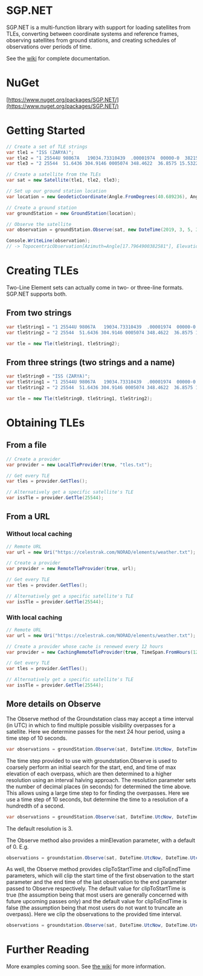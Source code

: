 # SGP.NET
SGP.NET is a multi-function library with support for loading satellites from TLEs, converting between coordinate systems and reference frames, observing satellites from ground stations, and creating schedules of observations over periods of time.

See the [wiki](https://github.com/parzivail/SGP.NET/wiki) for complete documentation.

# NuGet

[https://www.nuget.org/packages/SGP.NET/](https://www.nuget.org/packages/SGP.NET/)

# Getting Started
```csharp
// Create a set of TLE strings
var tle1 = "ISS (ZARYA)";
var tle2 = "1 25544U 98067A   19034.73310439  .00001974  00000-0  38215-4 0  9991";
var tle3 = "2 25544  51.6436 304.9146 0005074 348.4622  36.8575 15.53228055154526";

// Create a satellite from the TLEs
var sat = new Satellite(tle1, tle2, tle3);

// Set up our ground station location
var location = new GeodeticCoordinate(Angle.FromDegrees(40.689236), Angle.FromDegrees(-74.044563), Angle.Zero);

// Create a ground station
var groundStation = new GroundStation(location);

// Observe the satellite
var observation = groundStation.Observe(sat, new DateTime(2019, 3, 5, 3, 45, 12, DateTimeKind.Utc));

Console.WriteLine(observation);
// -> TopocentricObservation[Azimuth=Angle[17.7964900382581°], Elevation=Angle[-54.1738348534288°], Range=10962.2688992742km, RangeRate=3.29677171042301km/s]
```

# Creating TLEs
Two-Line Element sets can actually come in two- or three-line formats. SGP.NET supports both.
## From two strings
```csharp
var tleString1 = "1 25544U 98067A   19034.73310439  .00001974  00000-0  38215-4 0  9991";
var tleString2 = "2 25544  51.6436 304.9146 0005074 348.4622  36.8575 15.53228055154526";

var tle = new Tle(tleString1, tleString2);
```
## From three strings (two strings and a name)
```csharp
var tleString0 = "ISS (ZARYA)";
var tleString1 = "1 25544U 98067A   19034.73310439  .00001974  00000-0  38215-4 0  9991";
var tleString2 = "2 25544  51.6436 304.9146 0005074 348.4622  36.8575 15.53228055154526";

var tle = new Tle(tleString0, tleString1, tleString2);
```

# Obtaining TLEs
## From a file
```csharp
// Create a provider
var provider = new LocalTleProvider(true, "tles.txt");

// Get every TLE
var tles = provider.GetTles();

// Alternatively get a specific satellite's TLE
var issTle = provider.GetTle(25544);
```
## From a URL
### Without local caching
```csharp
// Remote URL
var url = new Uri("https://celestrak.com/NORAD/elements/weather.txt");

// Create a provider
var provider = new RemoteTleProvider(true, url);

// Get every TLE
var tles = provider.GetTles();

// Alternatively get a specific satellite's TLE
var issTle = provider.GetTle(25544);
```
### With local caching
```csharp
// Remote URL
var url = new Uri("https://celestrak.com/NORAD/elements/weather.txt");

// Create a provider whose cache is renewed every 12 hours
var provider = new CachingRemoteTleProvider(true, TimeSpan.FromHours(12), "cachedTles.txt", url);

// Get every TLE
var tles = provider.GetTles();

// Alternatively get a specific satellite's TLE
var issTle = provider.GetTle(25544);
```
## More details on Observe

The Observe method of the Groundstation class may accept a time interval (in UTC) in which to find multiple possible visibility overpasses for a satellite. Here we determine passes for the next 24 hour period, using a time step of 10 seconds.
```csharp
var observations = groundStation.Observe(sat, DateTime.UtcNow, DateTime.UtcNow + TimeSpan.FromHours(24), TimeSpan.FromSeconds(10));
```

The time step provided to use with groundstation.Observe is used to coarsely perform an initial search for the start, end, and time of max elevation of each overpass, which are then determined to a higher resolution using an interval halving approach. The resolution parameter sets the number of decimal places (in seconds) for determined the time above. This allows using a large time step to for finding the overpasses. Here we use a time step of 10 seconds, but determine the time to a resolution of a hundredth of a second.
```csharp
var observations = groundStation.Observe(sat, DateTime.UtcNow, DateTime.UtcNow + TimeSpan.FromHours(24), TimeSpan.FromSeconds(10), resolution: 2);
```
The default resolution is 3.

The Observe method also provides a minElevation parameter, with a default of 0. E.g.
```csharp
observations = groundstation.Observe(sat, DateTime.UtcNow, DateTime.UtcNow + TimeSpan.FromHours(24), TimeSpan.FromSeconds(10), minElevation: Angle.FromDegrees(7.5));
```

As well, the Observe method provides clipToStartTime and clipToEndTime parameters, which will clip the start time of the first observation to the start parameter and the end time of the last observation to the end parameter passed to Observe respectively. The default value for clipToStartTime is true (the assumption being that most users are generally concerned with future upcoming passes only) and the default value for clipToEndTime is false (the assumption being that most users do not want to truncate an overpass). Here we clip the observations to the provided time interval.

```csharp
observations = groundstation.Observe(sat, DateTime.UtcNow, DateTime.UtcNow + TimeSpan.FromHours(24), TimeSpan.FromSeconds(10), clipToEndTime: true)
```

# Further Reading
More examples coming soon. See [the wiki](https://github.com/parzivail/SGP.NET/wiki) for more information.
